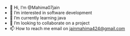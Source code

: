 - 👋 Hi, I’m @Mahima07jain
- 👀 I’m interested in software development
- 🌱 I’m currently learning java
- 💞️ I’m looking to collaborate on a project 
- 📫 How to reach me email on jainmahima424@gmail.com

<!---
Mahima07jain/Mahima07jain is a ✨ special ✨ repository because its `README.md` (this file) appears on your GitHub profile.
You can click the Preview link to take a look at your changes.
--->
